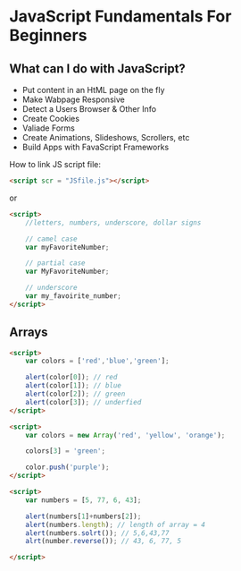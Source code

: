 # JavaScript Fundamentals For Beginners

## What can I do with JavaScript?

* Put content in an HtML page on the fly
* Make Wabpage Responsive
* Detect a Users Browser & Other Info
* Create Cookies
* Valiade Forms
* Create Animations, Slideshows, Scrollers, etc
* Build Apps with FavaScript Frameworks

How to link JS script file:

```html
<script scr = "JSfile.js"></script>
```

or 

```html
<script>
    //letters, numbers, underscore, dollar signs

    // camel case
    var myFavoriteNumber;

    // partial case
    var MyFavoriteNumber;

    // underscore
    var my_favoirite_number; 
</script>
```

## Arrays

```html
<script>
    var colors = ['red','blue','green'];

    alert(color[0]); // red
    alert(color[1]); // blue
    alert(color[2]); // green
    alert(color[3]); // underfied
</script>
```

```html
<script>
    var colors = new Array('red', 'yellow', 'orange');

    colors[3] = 'green';

    color.push('purple');
</script>
```

```html
<script>
    var numbers = [5, 77, 6, 43];

    alert(numbers[1]+numbers[2]);
    alert(numbers.length); // length of array = 4
    alert(numbers.solrt()); // 5,6,43,77
    alrt(number.reverse()); // 43, 6, 77, 5

</script>
```